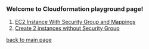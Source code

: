 ### Welcome to Cloudformation playground page!

1. [EC2 Instance With Security Group and Mappings](https://github.com/MederD/AWS_playground/blob/main/cloudformation/ec2cfntemplate.yaml)  
2. [Create 2 instances without Security Group](https://github.com/MederD/AWS_playground/blob/main/cloudformation/ec2noSG.yaml)     


[back to main page](https://github.com/MederD/AWS_playground)
